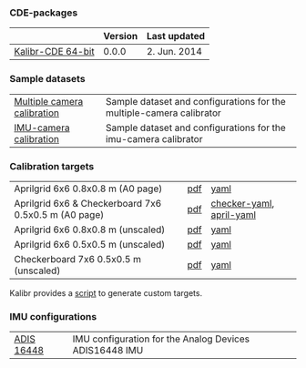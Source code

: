 ### CDE-packages

|  | Version | Last updated |
|:--|:--|:--|
| [Kalibr-CDE 64-bit](https://drive.google.com/file/d/0B0T1sizOvRsUOGtoNGJwMGlxdjA/edit?usp=sharing) | 0.0.0  | 2. Jun. 2014 | 

### Sample datasets

| | |   
|:--|:--|
| [Multiple camera calibration](http://link/) | Sample dataset and configurations for the multiple-camera calibrator |
| [IMU-camera calibration](http://link/) | Sample dataset and configurations for the imu-camera calibrator |

### Calibration targets

| | | |
|:--|:--|:--|
| Aprilgrid 6x6 0.8x0.8 m (A0 page) | [pdf](https://drive.google.com/file/d/0B0T1sizOvRsUdjFJem9mQXdiMTQ/edit?usp=sharing) | [yaml](https://drive.google.com/file/d/0B0T1sizOvRsUU2lGMTdWYWhPaWc/edit?usp=sharing) |
| Aprilgrid 6x6 & Checkerboard 7x6 0.5x0.5 m (A0 page) | [pdf](https://drive.google.com/file/d/0B0T1sizOvRsUbl92ejdBeUd1Mk0/edit?usp=sharing) |  [checker-yaml](https://drive.google.com/file/d/0B0T1sizOvRsUcHJaUGtMR2dhTzQ/edit?usp=sharing), [april-yaml](https://drive.google.com/file/d/0B0T1sizOvRsUR3U2TWRndkR6T00/edit?usp=sharing) |
| Aprilgrid 6x6 0.8x0.8 m (unscaled) | [pdf](https://drive.google.com/file/d/0B0T1sizOvRsUdjFJem9mQXdiMTQ/edit?usp=sharing) | [yaml](https://drive.google.com/file/d/0B0T1sizOvRsUU2lGMTdWYWhPaWc/edit?usp=sharing) |
| Aprilgrid 6x6 0.5x0.5 m (unscaled) | [pdf](https://drive.google.com/file/d/0B0T1sizOvRsUQVVCZEV2QXg2WWc/edit?usp=sharing) | [yaml](https://drive.google.com/file/d/0B0T1sizOvRsUR3U2TWRndkR6T00/edit?usp=sharing) |
| Checkerboard 7x6 0.5x0.5 m (unscaled) | [pdf](https://drive.google.com/file/d/0B0T1sizOvRsUVmJZYW9XWFZRdE0/edit?usp=sharing) | [yaml](https://drive.google.com/file/d/0B0T1sizOvRsUcHJaUGtMR2dhTzQ/edit?usp=sharing) |

Kalibr provides a [script](calibration-targets) to generate custom targets.

### IMU configurations

| | |   
|:--|:--|
| [ADIS 16448](https://drive.google.com/file/d/0B0T1sizOvRsUNWxVaERrNjdIaVE/edit?usp=sharing) | IMU configuration for the  Analog Devices ADIS16448 IMU |


